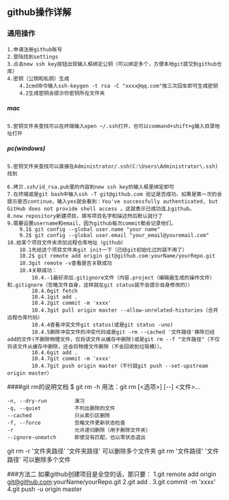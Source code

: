 ## github操作详解
### 通用操作
	1.申请注册github账号
	2.登陆找到settings
	3.点击new ssh key按钮出现输入框绑定公钥（可以绑定多个，方便本地git提交到github仓库）
	4.密钥（公钥和私钥）生成
		4.1cmd命令输入ssh-keygen -t rsa -C "xxxx@qq.com"按三次回车即可生成密钥
		4.2生成密钥会提示你密钥所在文件夹
##### mac
	5.密钥文件夹查找可以在终端输入open ~/.ssh打开，也可以command+shift+g输入目录地址打开
##### pc(windows)
	5.密钥文件夹查找可以直接在Administrator/.ssh(C:\Users\Administrator\.ssh)找到
	
	6.拷贝.ssh/id_rsa.pub里的内容到new ssh key的输入框里绑定即可
	7.在终端或是git bash中输入ssh -T git@github.com 验证是否成功，如果是第一次的会提示是否continue，输入yes就会看到：You've successfully authenticated, but GitHub does not provide shell access 。这就表示已成功连上github。
	8.new repository新建项目，填写项目名字和描述然后默认就行了
	9.需要设置username和email，因为github每次commit都会记录他们。
		9.1$ git config --global user.name "your name"
		9.2$ git config --global user.email "your_email@youremail.com"
	10.给某个项目文件夹添加远程仓库地址（github）
		10.1先给这个项目文件夹git init一下（已经git初始化过的就不用了）
		10.2$ git remote add origin git@github.com:yourName/yourRepo.git
		10.3git remote -v查看是否关联成功
		10.4关联成功：
			10.4.-1最好添加.gitignore文件（内容.project（编辑器生成的操作文件）和.gitignore（忽略文件自身，这样就在git status就不会提示自身修改的））
			10.4.0git fetch
			10.4.1git add .
			10.4.2git commit -m 'xxxx'
			10.4.3git pull origin master --allow-unrelated-histories（合并远程仓库代码）
			10.4.4查看冲突文件git status(或是git status -uno)
			10.4.5删除冲突文件的冲突代码或是git -rm --cached '文件路径'移除已经add的文件(不删除物理文件，仅将该文件从缓存中删除)或是git rm --f "文件路径"（不仅将该文件从缓存中删除，还会将物理文件删除（不会回收到垃圾桶））。
			10.4.6git add .
			10.4.7git commit -m 'xxxx'
			10.4.7git push origin master（不行就git push --set-upstream origin master）
			
####git rm的说明文档
$ git rm -h
用法：git rm [<选项>] [--] <文件>...

    -n, --dry-run         演习
    -q, --quiet           不列出删除的文件
    --cached              只从索引区删除
    -f, --force           忽略文件更新状态检查
    -r                    允许递归删除（用于删除文件夹）
    --ignore-unmatch      即使没有匹配，也以零状态退出
git rm -r '文件夹路径' '文件夹路径'	可以删除多个文件夹
git rm '文件路径' '文件路径'	可以删除多个文件

###方法二
如果github创建项目是全空的话，那只要：
	1.git remote add origin git@github.com:yourName/yourRepo.git
	2.git add .
	3.git commit -m 'xxxx'
	4.git push -u origin master